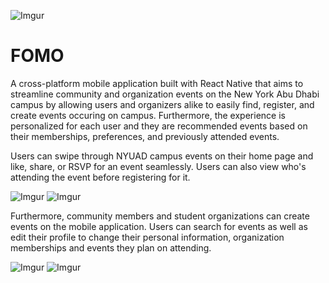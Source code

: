 ![Imgur](https://i.imgur.com/Dd2kGu0.png)

# FOMO
 
A cross-platform mobile application built with React Native that aims to streamline community and organization events on the New York Abu Dhabi campus by allowing users and organizers alike to easily find, register, and create events occuring on campus. Furthermore, the experience is personalized for each user and they are recommended events based on their memberships, preferences, and previously attended events.

Users can swipe through NYUAD campus events on their home page and like, share, or RSVP for an event seamlessly. Users can also view who's attending the event before registering for it.

![Imgur](https://i.imgur.com/ilWVm2s.png) ![Imgur](https://i.imgur.com/jLTFWXN.png)

Furthermore, community members and student organizations can create events on the mobile application. Users can search for events as well as edit their profile to change their personal information, organization memberships and events they plan on attending.


![Imgur](https://i.imgur.com/6GfS796.png) ![Imgur](https://i.imgur.com/V1p5cZh.png)
